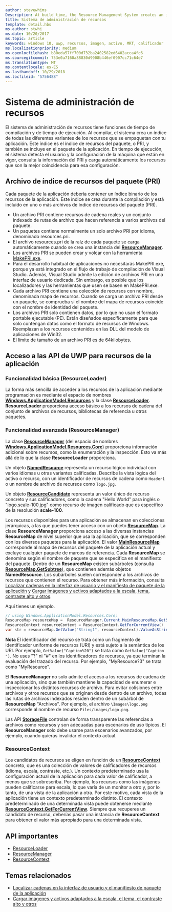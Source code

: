 ```yaml
---
author: stevewhims
Description: At build time, the Resource Management System creates an index of all the different variants of the resources that are packaged up with your app. At run-time, the system detects the user and machine settings that are in effect and loads the resources that are the best match for those settings.
title: Sistema de administración de recursos
template: detail.hbs
ms.author: stwhi
ms.date: 10/20/2017
ms.topic: article
keywords: windows 10, uwp, recursos, imagen, activo, MRT, calificador
ms.localizationpriority: medium
ms.openlocfilehash: b80eda57ff700d732ba2402582ed6402acca4fc6
ms.sourcegitcommit: 753e0a7160a88830d9908b446ef0907cc71c64e7
ms.translationtype: MT
ms.contentlocale: es-ES
ms.lasthandoff: 10/29/2018
ms.locfileid: "5756488"
---
```

# <a name="resource-management-system"></a>Sistema de administración de recursos
El sistema de administración de recursos tiene funciones de tiempo de compilación y de tiempo de ejecución. Al compilar, el sistema crea un índice de todas las diferentes variantes de los recursos que se empaquetan con tu aplicación. Este índice es el índice de recursos del paquete, o PRI, y también se incluye en el paquete de la aplicación. En tiempo de ejecución, el sistema detecta el usuario y la configuración de la máquina que están en vigor, consulta la información del PRI y carga automáticamente los recursos que son la mejor coincidencia para esa configuración.

## <a name="package-resource-index-pri-file"></a>Archivo de índice de recursos del paquete (PRI)
Cada paquete de la aplicación debería contener un índice binario de los recursos de la aplicación. Este índice se crea durante la compilación y está incluido en uno o más archivos de índice de recursos del paquete (PRI).

- Un archivo PRI contiene recursos de cadena reales y un conjunto indexado de rutas de archivo que hacen referencia a varios archivos del paquete.
- Un paquetes contiene normalmente un solo archivo PRI por idioma, denominado resources.pri.
- El archivo resources.pri de la raíz de cada paquete se carga automáticamente cuando se crea una instancia del [**ResourceManager**](/uwp/api/windows.applicationmodel.resources.core.resourcemanager?branch=live).
- Los archivos PRI se pueden crear y volcar con la herramienta [MakePRI.exe](compile-resources-manually-with-makepri.md).
- Para el desarrollo habitual de aplicaciones no necesitarás MakePRI.exe, porque ya está integrado en el flujo de trabajo de compilación de Visual Studio. Además, Visual Studio admite la edición de archivos PRI en una interfaz de usuario dedicada. Sin embargo, es posible que los localizadores y las herramientas que usen se basen en MakePRI.exe.
- Cada archivo PRI contiene una colección de recursos con nombre, denominada mapa de recursos. Cuando se carga un archivo PRI desde un paquete, se comprueba si el nombre del mapa de recursos coincide con el nombre de identidad del paquete.
- Los archivos PRI solo contienen datos, por lo que no usan el formato portable ejecutable (PE). Están diseñados específicamente para que solo contengan datos como el formato de recursos de Windows. Reemplazan a los recursos contenidos en las DLL del modelo de aplicaciones de Win32.
- El límite de tamaño de un archivo PRI es de 64kilobytes.

## <a name="uwp-api-access-to-app-resources"></a>Acceso a las API de UWP para recursos de la aplicación

### <a name="basic-functionality-resourceloader"></a>Funcionalidad básica (ResourceLoader)
La forma más sencilla de acceder a los recursos de la aplicación mediante programación es mediante el espacio de nombres [**Windows.ApplicationModel.Resources**](/uwp/api/windows.applicationmodel.resources?branch=live) y la clase [**ResourceLoader**](/uwp/api/windows.applicationmodel.resources.resourceloader?branch=live). **ResourceLoader** proporciona acceso básico a los recursos de cadena del conjunto de archivos de recursos, bibliotecas de referencia u otros paquetes.

### <a name="advanced-functionality-resourcemanager"></a>Funcionalidad avanzada (ResourceManager)
La clase  [**ResourceManager**](/uwp/api/windows.applicationmodel.resources.core.resourcemanager?branch=live) (del espacio de nombres [**Windows.ApplicationModel.Resources.Core**](/uwp/api/windows.applicationmodel.resources.core?branch=live)) proporciona información adicional sobre recursos, como la enumeración y la inspección. Esto va más allá de lo que la clase **ResourceLoader** proporciona.

Un objeto [**NamedResource**](/uwp/api/windows.applicationmodel.resources.core.namedresource?branch=live) representa un recurso lógico individual con varios idiomas u otras variantes calificadas. Describe la vista lógica del activo o recurso, con un identificador de recursos de cadena como `Header1` o un nombre de archivo de recursos como `logo.jpg`.

Un objeto [**ResourceCandidate**](/uwp/api/windows.applicationmodel.resources.core.resourcecandidate?branch=live) representa un valor único de recurso concreto y sus calificadores, como la cadena "Hello World" para inglés o "logo.scale-100.jpg" como recurso de imagen calificado que es específico de la resolución **scale-100**.

Los recursos disponibles para una aplicación se almacenan en colecciones jerárquicas, a las que puedes tener acceso con un objeto [**ResourceMap**](/uwp/api/windows.applicationmodel.resources.core.resourcemap?branch=live). La clase **ResourceManager** proporciona acceso a las diversas instancias **ResourceMap** de nivel superior que usa la aplicación, que se corresponden con los diversos paquetes para la aplicación. El valor [**MainResourceMap**](/uwp/api/windows.applicationmodel.resources.core.resourcemanager.MainResourceMap) corresponde al mapa de recursos del paquete de la aplicación actual y excluye cualquier paquete de marcos de referencia. Cada **ResourceMap** se denomina según el nombre de paquete que se especifica en el manifiesto del paquete. Dentro de un **ResourceMap** existen subárboles (consulta [**ResourceMap.GetSubtree**](/uwp/api/windows.applicationmodel.resources.core.resourcemap.getsubtree?branch=live)), que contienen además objetos **NamedResource**. Los subárboles suelen corresponder a los archivos de recursos que contienen el recurso. Para obtener más información, consulta [Localizar cadenas en la interfaz de usuario y el manifiesto de paquete de la aplicación](localize-strings-ui-manifest.md) y [Cargar imágenes y activos adaptados a la escala, tema, contraste alto y otros](images-tailored-for-scale-theme-contrast.md).

Aquí tienes un ejemplo.

```csharp
// using Windows.ApplicationModel.Resources.Core;
ResourceMap resourceMap =  ResourceManager.Current.MainResourceMap.GetSubtree("Resources");
ResourceContext resourceContext = ResourceContext.GetForCurrentView()
var str = resourceMap.GetValue("String1", resourceContext).ValueAsString;
```

**Nota** El identificador del recurso se trata como un fragmento de identificador uniforme de recursos (URI) y está sujeto a la semántica de los URI. Por ejemplo, `GetValue("Caption%20")` se trata como `GetValue("Caption ")`. No uses "?" ni "#" en los identificadores de recursos, ya que terminan la evaluación del trazado del recurso. Por ejemplo, "MyResource?3" se trata como "MyResource".

El **ResourceManager** no solo admite el acceso a los recursos de cadena de una aplicación, sino que también mantiene la capacidad de enumerar e inspeccionar los distintos recursos de archivo. Para evitar colisiones entre archivos y otros recursos que se originan desde dentro de un archivo, todas las rutas de archivos indexados residen dentro de un subárbol de **ResourceMap** "Archivos". Por ejemplo, el archivo `\Images\logo.png` corresponde al nombre de recurso `Files/images/logo.png`.

Las API [**StorageFile**](/uwp/api/Windows.Storage.StorageFile?branch=live) controlan de forma transparente las referencias a archivos como recursos y son adecuadas para escenarios de uso típicos. El **ResourceManager** solo debe usarse para escenarios avanzados, por ejemplo, cuando quieras invalidar el contexto actual.

### <a name="resourcecontext"></a>ResourceContext
Los candidatos de recursos se eligen en función de un [**ResourceContext**](/uwp/api/Windows.ApplicationModel.Resources.Core.ResourceContext?branch=live) concreto, que es una colección de valores de calificadores de recursos (idioma, escala, contraste, etc.). Un contexto predeterminado usa la configuración actual de la aplicación para cada valor de calificador, a menos que se sobrescriba. Por ejemplo, los recursos como las imágenes pueden calificarse para escala, lo que varía de un monitor a otro y, por lo tanto, de una vista de la aplicación a otra. Por este motivo, cada vista de la aplicación tiene un contexto predeterminado distinto. El contexto predeterminado de una determinada vista puede obtenerse mediante [**ResourceContext.GetForCurrentView**](/uwp/api/windows.applicationmodel.resources.core.resourcecontext.GetForCurrentView). Siempre que recuperes un candidato de recurso, deberías pasar una instancia de **ResourceContext** para obtener el valor más apropiado para una determinada vista.

## <a name="important-apis"></a>API importantes
* [ResourceLoader](/uwp/api/windows.applicationmodel.resources.resourceloader?branch=live)
* [ResourceManager](/uwp/api/windows.applicationmodel.resources.core.resourcemanager?branch=live)
* [ResourceContext](/uwp/api/windows.applicationmodel.resources.core.resourcecontext?branch=live)

## <a name="related-topics"></a>Temas relacionados
* [Localizar cadenas en la interfaz de usuario y el manifiesto de paquete de la aplicación](localize-strings-ui-manifest.md)
* [Cargar imágenes y activos adaptados a la escala, el tema, el contraste alto y otros](images-tailored-for-scale-theme-contrast.md)
